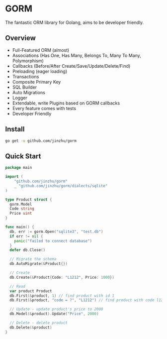 # GORM

The fantastic ORM library for Golang, aims to be developer friendly.

## Overview

* Full-Featured ORM (almost)
* Associations (Has One, Has Many, Belongs To, Many To Many, Polymorphism)
* Callbacks (Before/After Create/Save/Update/Delete/Find)
* Preloading (eager loading)
* Transactions
* Composite Primary Key
* SQL Builder
* Auto Migrations
* Logger
* Extendable, write Plugins based on GORM callbacks
* Every feature comes with tests
* Developer Friendly

## Install

```sh
go get -u github.com/jinzhu/gorm
```

## Quick Start

```go
package main

import (
	"github.com/jinzhu/gorm"
	_ "github.com/jinzhu/gorm/dialects/sqlite"
)

type Product struct {
  gorm.Model
  Code string
  Price uint
}

func main() {
  db, err := gorm.Open("sqlite3", "test.db")
  if err != nil {
    panic("failed to connect database")
  }
  defer db.Close()

  // Migrate the schema
  db.AutoMigrate(&Product{})

  // Create
  db.Create(&Product{Code: "L1212", Price: 1000})

  // Read
  var product Product
  db.First(&product, 1) // find product with id 1
  db.First(&product, "code = ?", "L1212") // find product with code l1212

  // Update - update product's price to 2000
  db.Model(&product).Update("Price", 2000)

  // Delete - delete product
  db.Delete(&product)
}
```
